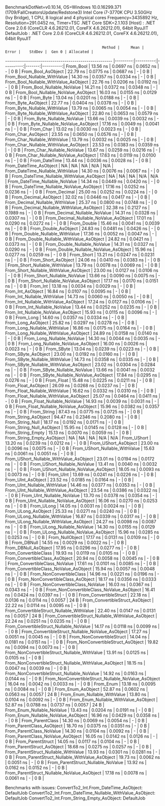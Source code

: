 
BenchmarkDotNet=v0.10.14, OS=Windows 10.0.16299.371 (1709/FallCreatorsUpdate/Redstone3)
Intel Core i7-3770K CPU 3.50GHz (Ivy Bridge), 1 CPU, 8 logical and 4 physical cores
Frequency=3435892 Hz, Resolution=291.0452 ns, Timer=TSC
.NET Core SDK=2.1.103
  [Host]     : .NET Core 2.0.6 (CoreCLR 4.6.26212.01, CoreFX 4.6.26212.01), 64bit RyuJIT
  DefaultJob : .NET Core 2.0.6 (CoreCLR 4.6.26212.01, CoreFX 4.6.26212.01), 64bit RyuJIT


                                                Method |     Mean |     Error |    StdDev |  Gen 0 | Allocated |
------------------------------------------------------ |---------:|----------:|----------:|-------:|----------:|
                                             From_Bool | 13.56 ns | 0.0697 ns | 0.0652 ns |      - |       0 B |
                                    From_Bool_AsObject | 22.79 ns | 0.0775 ns | 0.0687 ns |      - |       0 B |
                          From_Bool_Nullable_WithValue | 14.30 ns | 0.0357 ns | 0.0334 ns |      - |       0 B |
                 From_Bool_Nullable_WithValue_AsObject | 22.76 ns | 0.0206 ns | 0.0192 ns |      - |       0 B |
                            From_Bool_Nullable_NoValue | 14.21 ns | 0.0372 ns | 0.0348 ns |      - |       0 B |
                   From_Bool_Nullable_NoValue_AsObject | 16.03 ns | 0.0155 ns | 0.0129 ns |      - |       0 B |
                                             From_Byte | 13.04 ns | 0.0201 ns | 0.0188 ns |      - |       0 B |
                                    From_Byte_AsObject | 22.77 ns | 0.0404 ns | 0.0378 ns |      - |       0 B |
                          From_Byte_Nullable_WithValue | 13.79 ns | 0.0065 ns | 0.0054 ns |      - |       0 B |
                 From_Byte_Nullable_WithValue_AsObject | 22.80 ns | 0.0653 ns | 0.0579 ns |      - |       0 B |
                            From_Byte_Nullable_NoValue | 13.66 ns | 0.0039 ns | 0.0032 ns |      - |       0 B |
                   From_Byte_Nullable_NoValue_AsObject | 17.16 ns | 0.0049 ns | 0.0041 ns |      - |       0 B |
                                             From_Char | 13.02 ns | 0.0030 ns | 0.0023 ns |      - |       0 B |
                                    From_Char_AsObject | 23.55 ns | 0.0650 ns | 0.0576 ns |      - |       0 B |
                          From_Char_Nullable_WithValue | 13.79 ns | 0.0032 ns | 0.0025 ns |      - |       0 B |
                 From_Char_Nullable_WithValue_AsObject | 23.53 ns | 0.0383 ns | 0.0359 ns |      - |       0 B |
                            From_Char_Nullable_NoValue | 13.67 ns | 0.0259 ns | 0.0216 ns |      - |       0 B |
                   From_Char_Nullable_NoValue_AsObject | 17.63 ns | 0.0119 ns | 0.0100 ns |      - |       0 B |
                                         From_DateTime | 13.44 ns | 0.0036 ns | 0.0028 ns |      - |       0 B |
                                From_DateTime_AsObject |       NA |        NA |        NA |    N/A |       N/A |
                      From_DateTime_Nullable_WithValue | 14.30 ns | 0.0076 ns | 0.0067 ns |      - |       0 B |
             From_DateTime_Nullable_WithValue_AsObject |       NA |        NA |        NA |    N/A |       N/A |
                        From_DateTime_Nullable_NoValue | 14.34 ns | 0.0449 ns | 0.0420 ns |      - |       0 B |
               From_DateTime_Nullable_NoValue_AsObject | 17.16 ns | 0.0252 ns | 0.0236 ns |      - |       0 B |
                                          From_Decimal | 25.00 ns | 0.0252 ns | 0.0224 ns |      - |       0 B |
                                 From_Decimal_AsObject | 32.02 ns | 0.0446 ns | 0.0417 ns |      - |       0 B |
                       From_Decimal_Nullable_WithValue | 25.37 ns | 0.0800 ns | 0.0748 ns |      - |       0 B |
              From_Decimal_Nullable_WithValue_AsObject | 32.38 ns | 0.2127 ns | 0.1989 ns |      - |       0 B |
                         From_Decimal_Nullable_NoValue | 14.31 ns | 0.0328 ns | 0.0307 ns |      - |       0 B |
                From_Decimal_Nullable_NoValue_AsObject | 17.01 ns | 0.0290 ns | 0.0272 ns |      - |       0 B |
                                           From_Double | 15.46 ns | 0.0041 ns | 0.0039 ns |      - |       0 B |
                                  From_Double_AsObject | 24.83 ns | 0.0481 ns | 0.0426 ns |      - |       0 B |
                        From_Double_Nullable_WithValue | 17.36 ns | 0.0052 ns | 0.0047 ns |      - |       0 B |
               From_Double_Nullable_WithValue_AsObject | 24.82 ns | 0.0421 ns | 0.0373 ns |      - |       0 B |
                          From_Double_Nullable_NoValue | 14.31 ns | 0.0327 ns | 0.0290 ns |      - |       0 B |
                 From_Double_Nullable_NoValue_AsObject | 15.96 ns | 0.0277 ns | 0.0259 ns |      - |       0 B |
                                            From_Short | 13.21 ns | 0.0247 ns | 0.0231 ns |      - |       0 B |
                                   From_Short_AsObject | 24.06 ns | 0.0410 ns | 0.0383 ns |      - |       0 B |
                         From_Short_Nullable_WithValue | 13.79 ns | 0.0078 ns | 0.0069 ns |      - |       0 B |
                From_Short_Nullable_WithValue_AsObject | 23.00 ns | 0.0127 ns | 0.0106 ns |      - |       0 B |
                           From_Short_Nullable_NoValue | 13.66 ns | 0.0090 ns | 0.0075 ns |      - |       0 B |
                  From_Short_Nullable_NoValue_AsObject | 17.17 ns | 0.0170 ns | 0.0151 ns |      - |       0 B |
                                              From_Int | 13.18 ns | 0.0034 ns | 0.0029 ns |      - |       0 B |
                                     From_Int_AsObject | 16.84 ns | 0.0107 ns | 0.0095 ns |      - |       0 B |
                           From_Int_Nullable_WithValue | 14.73 ns | 0.0060 ns | 0.0050 ns |      - |       0 B |
                  From_Int_Nullable_WithValue_AsObject | 17.24 ns | 0.0127 ns | 0.0106 ns |      - |       0 B |
                             From_Int_Nullable_NoValue | 13.44 ns | 0.0252 ns | 0.0235 ns |      - |       0 B |
                    From_Int_Nullable_NoValue_AsObject | 15.93 ns | 0.0115 ns | 0.0096 ns |      - |       0 B |
                                             From_Long | 14.60 ns | 0.0357 ns | 0.0334 ns |      - |       0 B |
                                    From_Long_AsObject | 25.82 ns | 0.0297 ns | 0.0278 ns |      - |       0 B |
                          From_Long_Nullable_WithValue | 16.86 ns | 0.0175 ns | 0.0164 ns |      - |       0 B |
                 From_Long_Nullable_WithValue_AsObject | 24.89 ns | 0.0158 ns | 0.0140 ns |      - |       0 B |
                            From_Long_Nullable_NoValue | 14.30 ns | 0.0044 ns | 0.0035 ns |      - |       0 B |
                   From_Long_Nullable_NoValue_AsObject | 16.00 ns | 0.0026 ns | 0.0023 ns |      - |       0 B |
                                            From_SByte | 13.04 ns | 0.0239 ns | 0.0223 ns |      - |       0 B |
                                   From_SByte_AsObject | 23.00 ns | 0.0192 ns | 0.0160 ns |      - |       0 B |
                         From_SByte_Nullable_WithValue | 14.73 ns | 0.0358 ns | 0.0335 ns |      - |       0 B |
                From_SByte_Nullable_WithValue_AsObject | 23.02 ns | 0.0304 ns | 0.0284 ns |      - |       0 B |
                           From_SByte_Nullable_NoValue | 13.66 ns | 0.0041 ns | 0.0032 ns |      - |       0 B |
                  From_SByte_Nullable_NoValue_AsObject | 17.84 ns | 0.0295 ns | 0.0276 ns |      - |       0 B |
                                            From_Float | 15.48 ns | 0.0225 ns | 0.0211 ns |      - |       0 B |
                                   From_Float_AsObject | 26.09 ns | 0.0268 ns | 0.0237 ns |      - |       0 B |
                         From_Float_Nullable_WithValue | 16.62 ns | 0.0332 ns | 0.0310 ns |      - |       0 B |
                From_Float_Nullable_WithValue_AsObject | 25.07 ns | 0.0464 ns | 0.0411 ns |      - |       0 B |
                           From_Float_Nullable_NoValue | 14.93 ns | 0.0039 ns | 0.0031 ns |      - |       0 B |
                  From_Float_Nullable_NoValue_AsObject | 15.96 ns | 0.0382 ns | 0.0357 ns |      - |       0 B |
                                           From_String | 87.43 ns | 0.0775 ns | 0.0725 ns |      - |       0 B |
                                  From_String_AsObject | 94.47 ns | 0.2346 ns | 0.2080 ns |      - |       0 B |
                                      From_String_Null | 18.17 ns | 0.0192 ns | 0.0171 ns |      - |       0 B |
                             From_String_Null_AsObject | 15.95 ns | 0.0145 ns | 0.0128 ns |      - |       0 B |
                                     From_String_Empty | 15.13 ns | 0.0070 ns | 0.0059 ns |      - |       0 B |
                            From_String_Empty_AsObject |       NA |        NA |        NA |    N/A |       N/A |
                                           From_UShort | 13.20 ns | 0.0239 ns | 0.0212 ns |      - |       0 B |
                                  From_UShort_AsObject | 23.00 ns | 0.0096 ns | 0.0075 ns |      - |       0 B |
                        From_UShort_Nullable_WithValue | 15.63 ns | 0.0061 ns | 0.0051 ns |      - |       0 B |
               From_UShort_Nullable_WithValue_AsObject | 23.01 ns | 0.0194 ns | 0.0172 ns |      - |       0 B |
                          From_UShort_Nullable_NoValue | 13.41 ns | 0.0040 ns | 0.0032 ns |      - |       0 B |
                 From_UShort_Nullable_NoValue_AsObject | 18.05 ns | 0.0093 ns | 0.0073 ns |      - |       0 B |
                                             From_UInt | 13.69 ns | 0.0241 ns | 0.0226 ns |      - |       0 B |
                                    From_UInt_AsObject | 23.52 ns | 0.0185 ns | 0.0164 ns |      - |       0 B |
                          From_UInt_Nullable_WithValue | 14.46 ns | 0.0377 ns | 0.0353 ns |      - |       0 B |
                 From_UInt_Nullable_WithValue_AsObject | 23.54 ns | 0.0386 ns | 0.0322 ns |      - |       0 B |
                            From_UInt_Nullable_NoValue | 13.70 ns | 0.0378 ns | 0.0354 ns |      - |       0 B |
                   From_UInt_Nullable_NoValue_AsObject | 16.06 ns | 0.0270 ns | 0.0253 ns |      - |       0 B |
                                            From_ULong | 14.05 ns | 0.0031 ns | 0.0024 ns |      - |       0 B |
                                   From_ULong_AsObject | 25.33 ns | 0.0271 ns | 0.0240 ns |      - |       0 B |
                         From_ULong_Nullable_WithValue | 16.87 ns | 0.0339 ns | 0.0317 ns |      - |       0 B |
                From_ULong_Nullable_WithValue_AsObject | 24.27 ns | 0.0098 ns | 0.0087 ns |      - |       0 B |
                           From_ULong_Nullable_NoValue | 14.30 ns | 0.0155 ns | 0.0129 ns |      - |       0 B |
                  From_ULong_Nullable_NoValue_AsObject | 15.96 ns | 0.0285 ns | 0.0253 ns |      - |       0 B |
                                       From_NullObject | 17.17 ns | 0.0131 ns | 0.0109 ns |      - |       0 B |
                                           From_DBNull | 14.55 ns | 0.0029 ns | 0.0022 ns |      - |       0 B |
                                  From_DBNull_AsObject | 17.95 ns | 0.0296 ns | 0.0277 ns |      - |       0 B |
                                 From_ConvertibleClass | 19.93 ns | 0.0119 ns | 0.0105 ns |      - |       0 B |
                        From_ConvertibleClass_AsObject | 20.94 ns | 0.0058 ns | 0.0045 ns |      - |       0 B |
                         From_ConvertibleClass_NoValue | 17.61 ns | 0.0101 ns | 0.0085 ns |      - |       0 B |
                From_ConvertibleClass_NoValue_AsObject | 15.94 ns | 0.0057 ns | 0.0048 ns |      - |       0 B |
                              From_NonConvertibleClass | 14.96 ns | 0.0221 ns | 0.0196 ns |      - |       0 B |
                     From_NonConvertibleClass_AsObject | 18.17 ns | 0.0356 ns | 0.0333 ns |      - |       0 B |
                      From_NonConvertibleClass_NoValue | 16.03 ns | 0.0367 ns | 0.0343 ns |      - |       0 B |
             From_NonConvertibleClass_NoValue_AsObject | 16.41 ns | 0.0424 ns | 0.0397 ns |      - |       0 B |
                                From_ConvertibleStruct | 22.18 ns | 0.0136 ns | 0.0114 ns | 0.0057 |      24 B |
                       From_ConvertibleStruct_AsObject | 22.22 ns | 0.0114 ns | 0.0095 ns |      - |       0 B |
             From_ConvertibleStruct_Nullable_WithValue | 22.40 ns | 0.0147 ns | 0.0131 ns | 0.0057 |      24 B |
    From_ConvertibleStruct_Nullable_WithValue_AsObject | 22.24 ns | 0.0251 ns | 0.0235 ns |      - |       0 B |
               From_ConvertibleStruct_Nullable_NoValue | 14.17 ns | 0.0118 ns | 0.0099 ns |      - |       0 B |
      From_ConvertibleStruct_Nullable_NoValue_AsObject | 17.27 ns | 0.0051 ns | 0.0045 ns |      - |       0 B |
                             From_NonConvertibleStruct | 14.04 ns | 0.0181 ns | 0.0151 ns |      - |       0 B |
                    From_NonConvertibleStruct_AsObject | 19.82 ns | 0.0094 ns | 0.0073 ns |      - |       0 B |
          From_NonConvertibleStruct_Nullable_WithValue | 13.91 ns | 0.0125 ns | 0.0105 ns |      - |       0 B |
 From_NonConvertibleStruct_Nullable_WithValue_AsObject | 18.15 ns | 0.0047 ns | 0.0039 ns |      - |       0 B |
            From_NonConvertibleStruct_Nullable_NoValue | 14.92 ns | 0.0163 ns | 0.0144 ns |      - |       0 B |
   From_NonConvertibleStruct_Nullable_NoValue_AsObject | 16.04 ns | 0.0042 ns | 0.0033 ns |      - |       0 B |
                                             From_Enum | 13.18 ns | 0.0095 ns | 0.0084 ns |      - |       0 B |
                                    From_Enum_AsObject | 52.87 ns | 0.0602 ns | 0.0563 ns | 0.0057 |      24 B |
                          From_Enum_Nullable_WithValue | 13.80 ns | 0.0104 ns | 0.0092 ns |      - |       0 B |
                 From_Enum_Nullable_WithValue_AsObject | 52.87 ns | 0.0788 ns | 0.0737 ns | 0.0057 |      24 B |
                            From_Enum_Nullable_NoValue | 13.43 ns | 0.0204 ns | 0.0191 ns |      - |       0 B |
                   From_Enum_Nullable_NoValue_AsObject | 16.96 ns | 0.0429 ns | 0.0358 ns |      - |       0 B |
                                      From_ParentClass | 14.30 ns | 0.0069 ns | 0.0054 ns |      - |       0 B |
                             From_ParentClass_AsObject | 18.70 ns | 0.0375 ns | 0.0351 ns |      - |       0 B |
                              From_ParentClass_NoValue | 14.30 ns | 0.0104 ns | 0.0092 ns |      - |       0 B |
                     From_ParentClass_NoValue_AsObject | 16.05 ns | 0.0142 ns | 0.0126 ns |      - |       0 B |
                                     From_ParentStruct | 14.05 ns | 0.0117 ns | 0.0104 ns |      - |       0 B |
                            From_ParentStruct_AsObject | 18.68 ns | 0.0275 ns | 0.0257 ns |      - |       0 B |
                  From_ParentStruct_Nullable_WithValue | 13.93 ns | 0.0301 ns | 0.0281 ns |      - |       0 B |
         From_ParentStruct_Nullable_WithValue_AsObject | 19.73 ns | 0.0062 ns | 0.0051 ns |      - |       0 B |
                    From_ParentStruct_Nullable_NoValue | 13.92 ns | 0.0162 ns | 0.0152 ns |      - |       0 B |
           From_ParentStruct_Nullable_NoValue_AsObject | 17.18 ns | 0.0078 ns | 0.0061 ns |      - |       0 B |

Benchmarks with issues:
  ConvertTo2_Int.From_DateTime_AsObject: DefaultJob
  ConvertTo2_Int.From_DateTime_Nullable_WithValue_AsObject: DefaultJob
  ConvertTo2_Int.From_String_Empty_AsObject: DefaultJob
